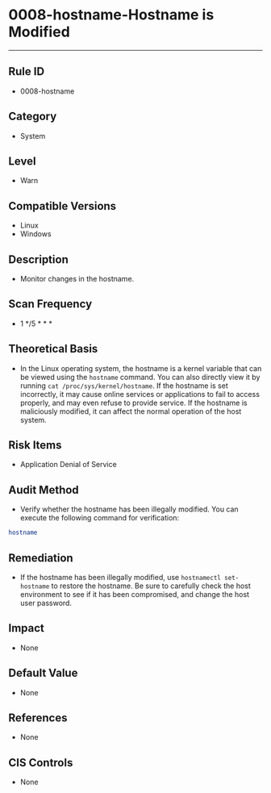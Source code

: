 # 0008-hostname-Hostname is Modified
---

## Rule ID

- 0008-hostname


## Category

- System


## Level

- Warn


## Compatible Versions

- Linux
- Windows


## Description

- Monitor changes in the hostname.


## Scan Frequency

- 1 */5 * * *


## Theoretical Basis

- In the Linux operating system, the hostname is a kernel variable that can be viewed using the `hostname` command. You can also directly view it by running `cat /proc/sys/kernel/hostname`. If the hostname is set incorrectly, it may cause online services or applications to fail to access properly, and may even refuse to provide service. If the hostname is maliciously modified, it can affect the normal operation of the host system.


## Risk Items

- Application Denial of Service


## Audit Method

- Verify whether the hostname has been illegally modified. You can execute the following command for verification:

```bash
hostname
```


## Remediation

- If the hostname has been illegally modified, use `hostnamectl set-hostname` to restore the hostname. Be sure to carefully check the host environment to see if it has been compromised, and change the host user password.


## Impact

- None


## Default Value

- None


## References

- None


## CIS Controls

- None